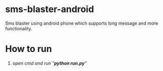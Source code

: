# sms-blaster-android
Sms blaster using android phone which supports long message and more functionality.

# How to run
1. ###### open cmd and run "**_python run.py_**"
